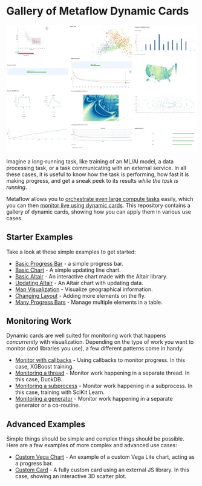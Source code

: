 
# Gallery of Metaflow Dynamic Cards

![](images/rtcard-all.gif)

Imagine a long-running task, like training of an ML/AI model, a data processing task,
or a task communicating with an external service. In all these cases, it is useful to
know how the task is performing, how fast it is making progress, and get a sneak peek
to its results *while the task is running*.

Metaflow allows you to [orchestrate even large compute tasks](https://docs.metaflow.org/scaling/introduction)
easily, which you can then [monitor live using dynamic cards](https://docs.metaflow.org/metaflow/visualizing-results).
This repository contains a gallery of dynamic cards, showing how you can apply them in various use cases.

## Starter Examples

Take a look at these simple examples to get started:

 - [Basic Progress Bar](basic-progressbar) - a simple progress bar.
 - [Basic Chart](basic-chart) - A simple updating line chart.
 - [Basic Altair](basic-altair) - An interactive chart made with the Altair library.
 - [Updating Altair](updating-altair) - An Altair chart with updating data.
 - [Map Visualization](map-chart) - Visualize geographical information.
 - [Changing Layout](change-layout) - Adding more elements on the fly.
 - [Many Progress Bars](many-progressbars) - Manage multiple elements in a table.

## Monitoring Work

Dynamic cards are well suited for monitoring work that happens *concurrently* with visualization.
Depending on the type of work you want to monitor (and libraries you use), a few different patterns come in handy:

 - [Monitor with callbacks](monitor-callback) - Using callbacks to monitor progress. In this case, XGBoost training.
 - [Monitoring a thread](monitor-thread) - Monitor work happening in a separate thread. In this case, DuckDB.
 - [Monitoring a subprocess](monitor-subprocess) - Monitor work happening in a subprocess. In this case, training with SciKit Learn.
 - [Monitoring a generator](monitor-events) - Monitor work happening in a separate generator or a co-routine.

## Advanced Examples

Simple things should be simple and complex things should be possible. Here are a few examples of more complex and advanced use cases:

 - [Custom Vega Chart](sparklines-progress) - An example of a custom Vega Lite chart, acting as a progress bar.
 - [Custom Card](custom-card) - A fully custom card using an external JS library. In this case, showing an interactive 3D scatter plot.


